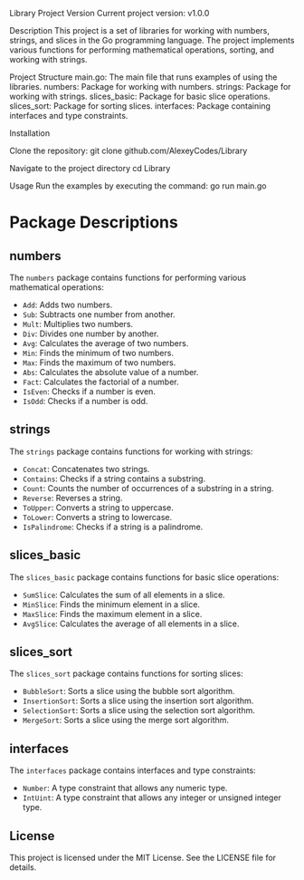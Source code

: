 Library Project
Version
Current project version: v1.0.0

Description
This project is a set of libraries for working with numbers, strings, and slices in the Go programming language. The project implements various functions for performing mathematical operations, sorting, and working with strings.

Project Structure
main.go: The main file that runs examples of using the libraries.
numbers: Package for working with numbers.
strings: Package for working with strings.
slices_basic: Package for basic slice operations.
slices_sort: Package for sorting slices.
interfaces: Package containing interfaces and type constraints.

Installation
 
Clone the repository:
git clone github.com/AlexeyCodes/Library

Navigate to the project directory
cd Library

Usage
Run the examples by executing the command:
go run main.go

# Package Descriptions

## numbers

The `numbers` package contains functions for performing various mathematical operations:

- `Add`: Adds two numbers.
- `Sub`: Subtracts one number from another.
- `Mult`: Multiplies two numbers.
- `Div`: Divides one number by another.
- `Avg`: Calculates the average of two numbers.
- `Min`: Finds the minimum of two numbers.
- `Max`: Finds the maximum of two numbers.
- `Abs`: Calculates the absolute value of a number.
- `Fact`: Calculates the factorial of a number.
- `IsEven`: Checks if a number is even.
- `IsOdd`: Checks if a number is odd.

## strings

The `strings` package contains functions for working with strings:

- `Concat`: Concatenates two strings.
- `Contains`: Checks if a string contains a substring.
- `Count`: Counts the number of occurrences of a substring in a string.
- `Reverse`: Reverses a string.
- `ToUpper`: Converts a string to uppercase.
- `ToLower`: Converts a string to lowercase.
- `IsPalindrome`: Checks if a string is a palindrome.

## slices_basic

The `slices_basic` package contains functions for basic slice operations:

- `SumSlice`: Calculates the sum of all elements in a slice.
- `MinSlice`: Finds the minimum element in a slice.
- `MaxSlice`: Finds the maximum element in a slice.
- `AvgSlice`: Calculates the average of all elements in a slice.

## slices_sort

The `slices_sort` package contains functions for sorting slices:

- `BubbleSort`: Sorts a slice using the bubble sort algorithm.
- `InsertionSort`: Sorts a slice using the insertion sort algorithm.
- `SelectionSort`: Sorts a slice using the selection sort algorithm.
- `MergeSort`: Sorts a slice using the merge sort algorithm.

## interfaces

The `interfaces` package contains interfaces and type constraints:

- `Number`: A type constraint that allows any numeric type.
- `IntUint`: A type constraint that allows any integer or unsigned integer type.

## License

This project is licensed under the MIT License. See the LICENSE file for details.
